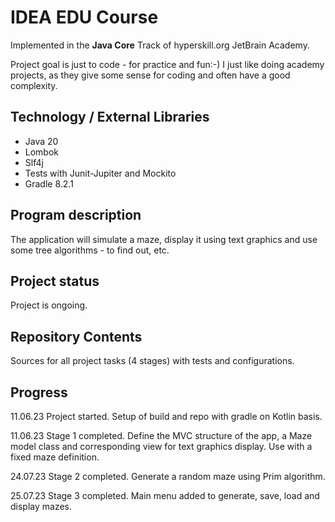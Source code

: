 # IDEA EDU Course

Implemented in the <b>Java Core</b> Track of hyperskill.org JetBrain Academy.  

Project goal is just to code - for practice and fun:-) I just like doing academy projects, as they give some sense
for coding and often have a good complexity.

## Technology / External Libraries

- Java 20
- Lombok
- Slf4j
- Tests with Junit-Jupiter and Mockito
- Gradle 8.2.1

## Program description

The application will simulate a maze, display it using text graphics and use some tree algorithms - to find out, etc.

## Project status

Project is ongoing.

[//]: # (Project was completed on 14.05.23.)

## Repository Contents

Sources for all project tasks (4 stages) with tests and configurations.

## Progress

11.06.23 Project started. Setup of build and repo with gradle on Kotlin basis.

11.06.23 Stage 1 completed. Define the MVC structure of the app, a Maze model class and corresponding view for text graphics
display. Use with a fixed maze definition.

24.07.23 Stage 2 completed. Generate a random maze using Prim algorithm.

25.07.23 Stage 3 completed. Main menu added to generate, save, load and display mazes.